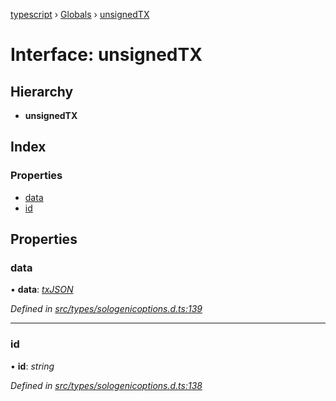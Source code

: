 [typescript](../README.md) › [Globals](../globals.md) › [unsignedTX](unsignedtx.md)

# Interface: unsignedTX

## Hierarchy

* **unsignedTX**

## Index

### Properties

* [data](unsignedtx.md#data)
* [id](unsignedtx.md#id)

## Properties

###  data

• **data**: *[txJSON](txjson.md)*

*Defined in [src/types/sologenicoptions.d.ts:139](https://github.com/sologenic/sologenic-xrpl-stream-js/blob/2cf7f25/src/types/sologenicoptions.d.ts#L139)*

___

###  id

• **id**: *string*

*Defined in [src/types/sologenicoptions.d.ts:138](https://github.com/sologenic/sologenic-xrpl-stream-js/blob/2cf7f25/src/types/sologenicoptions.d.ts#L138)*
